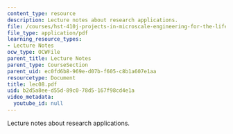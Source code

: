 ```yaml
---
content_type: resource
description: Lecture notes about research applications.
file: /courses/hst-410j-projects-in-microscale-engineering-for-the-life-sciences-spring-2007/b2d5a8eed55d89c078d5167f98cd4e1a_lec08.pdf
file_type: application/pdf
learning_resource_types:
- Lecture Notes
ocw_type: OCWFile
parent_title: Lecture Notes
parent_type: CourseSection
parent_uid: ec0fd6b8-969e-d07b-f605-c8b1a607e1aa
resourcetype: Document
title: lec08.pdf
uid: b2d5a8ee-d55d-89c0-78d5-167f98cd4e1a
video_metadata:
  youtube_id: null
---
```

Lecture notes about research applications.

